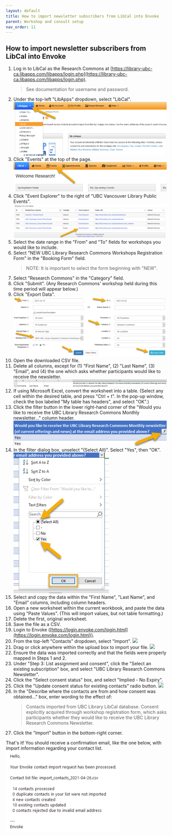 ```yaml
---
layout: default
title: How to import newsletter subscribers from LibCal into Envoke
parent: Workshop and consult setup
nav_order: 11
---
```

## How to import newsletter subscribers from LibCal into Envoke
1. Log in to LibCal as the Research Commons at [https://library-ubc-ca.libapps.com/libapps/login.php](https://library-ubc-ca.libapps.com/libapps/login.php).
    > See documentation for username and password.
2. Under the top-left "LibApps" dropdown, select "LibCal".
![](../assets/images/libcal_dropdown.png)
3. Click "Events" at the top of the page.
![](../assets/images/events_button.png)
4. Click "Event Explorer" to the right of "UBC Vancouver Library Public Events".
![](../assets/images/event_explorer.png)
5. Select the date range in the "From" and "To" fields for workshops you would like to include.
6. Select "NEW UBC Library Research Commons Workshops Registration Form" in the "Booking Form" field.
    > NOTE: It is important to select the form beginning with "NEW".
7. Select "Research Commons" in the "Category" field.
8. Click "Submit". (Any Research Commons' workshop held during this time period will appear below.)
9. Click "Export Data".
![](../assets/images/export_fields.png)
10. Open the downloaded CSV file.
11. Delete all columns, except for (1) "First Name", (2) "Last Name", (3) "Email", and (4) the one which asks whether participants would like to receive the newsletter.
![](../assets/images/column_names.png)
12. If using Microsoft Excel, convert the worksheet into a table. (Select any cell within the desired table, and press "Ctrl + t". In the pop-up window, check the box labeled "My table has headers", and select "OK".)
13. Click the filter button in the lower right-hand corner of the "Would you like to receive the UBC Library Research Commons Monthly newsletter..." column header.    
![](../assets/images/filter_button.png)
14. In the filter dialog box, unselect "(Select All)". Select "Yes", then "OK".    
![](../assets/images/filter_popup.png)
15. Select and copy the data within the "First Name", "Last Name", and "Email" columns, including column headers.
16. Open a new worksheet within the current workbook, and paste the data using "Paste Values". (This will import values, but not table formatting.)
17. Delete the first, original worksheet.
18. Save the file as a CSV.
19. Login to Envoke ([https://login.envoke.com/login.html](https://login.envoke.com/login.html)).
20. From the top-left "Contacts" dropdown, select "Import".
![](../assets/contacts_dropdown.png)
21. Drag or click anywhere within the upload box to import your file.
![](../assets/upload_box.png)
22. Ensure the data was imported correctly and that the fields were properly mapped in Steps 1 and 2.
23. Under "Step 3: List assignment and consent", click the "Select an existing subscription" box, and select "UBC Library Research Commons Newsletter".
24. Click the "Select consent status" box, and select "Implied - No Expiry".
25. Click the "Update consent status for existing contacts" radio button.
![](../assets/step_3.png)
26. In the "Describe where the contacts are from and how consent was obtained..." box, enter wording to the effect of:
    > Contacts imported from UBC Library LibCal database. Consent explicitly acquired through workshop registration form, which asks participants whether they would like to receive the UBC Library Research Commons Newsletter.
27. Click the "Import" button in the bottom-right corner.

That's it! You should receive a confirmation email, like the one below, with import information regarding your contact list.
![](../assets/images/email.png)
